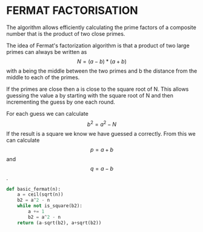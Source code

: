 # FERMAT FACTORISATION
The algorithm allows efficiently calculating the prime factors of a composite number that is the product of two close primes.

The idea of Fermat's factorization algorithm is that a product of two large primes can always be written as $$N=(a-b)*(a+b)$$ with a being the middle between the two primes and b the distance from the middle to each of the primes.

If the primes are close then a is close to the square root of N. This allows guessing the value a by starting with the square root of N and then incrementing the guess by one each round.

For each guess we can calculate $$b^2 = a^2 - N$$ If the result is a square we know we have guessed a correctly. From this we can calculate $$p=a+b$$ and $$q=a-b$$.

```python
def basic_fermat(n):
    a = ceil(sqrt(n))
    b2 = a^2 - n
    while not is_square(b2):
        a += 1
        b2 = a^2 - n
    return (a-sqrt(b2), a+sqrt(b2))
```
